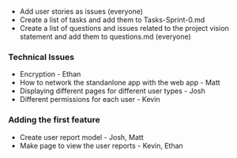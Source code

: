  - Add user stories as issues (everyone)
 - Create a list of tasks and add them to Tasks-Sprint-0.md
 - Create a list of questions and issues related to the project vision statement and add them to questions.md (everyone)

### Technical Issues
- Encryption - Ethan
- How to network the standanlone app with the web app - Matt
- Displaying different pages for different user types - Josh
- Different permissions for each user - Kevin

### Adding the first feature
- Create user report model - Josh, Matt
- Make page to view the user reports - Kevin, Ethan
